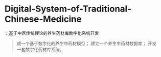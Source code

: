 # Digital-System-of-Traditional-Chinese-Medicine
   ：基于中医传统理论的养生药材库数字化系统开发
> 成一个基于数字化的养生中药材模型； 
> 建立一个养生中药材数据库；
> 开发一套数字化药材库系统。
